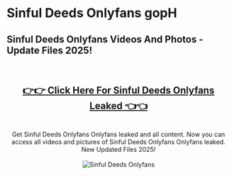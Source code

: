 # Sinful Deeds Onlyfans gopH

<h2>Sinful Deeds Onlyfans Videos And Photos - Update Files 2025!</h2>
<br>
<div align="center">
<h2><a href="https://213.232.235.80/live/video.php?q=sinful-deeds-onlyfans" rel="nofollow">👉👉 Click Here For Sinful Deeds Onlyfans Leaked 👈👈</a></h2>

<br>
Get Sinful Deeds Onlyfans Onlyfans leaked and all content. Now you can access all videos and pictures of Sinful Deeds Onlyfans Onlyfans leaked. New Updated Files 2025!
<br>
<br>
<a href="https://213.232.235.80/live/video.php?q=sinful-deeds-onlyfans" rel="nofollow" data-target="animated-image.originalLink"><img src="https://i.imgur.com/dJHk4Zq.gif" alt="Sinful Deeds Onlyfans" style="max-width: 100%; display: inline-block;" data-target="animated-image.originalImage"></a>
</div>
<br>